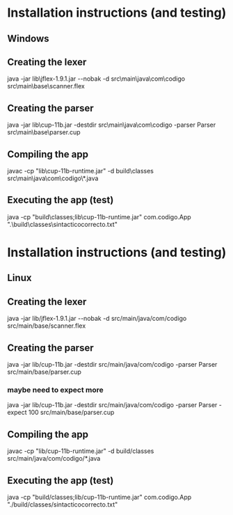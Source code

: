 # Installation instructions (and testing)
## Windows

## Creating the lexer
java -jar lib\jflex-1.9.1.jar --nobak -d src\main\java\com\codigo src\main\base\scanner.flex

## Creating the parser
java -jar lib\cup-11b.jar -destdir src\main\java\com\codigo -parser Parser src\main\base\parser.cup

## Compiling the app
javac -cp "lib\cup-11b-runtime.jar" -d build\classes src\main\java\com\codigo\\*.java

## Executing the app (test)
java -cp "build\classes;lib\cup-11b-runtime.jar" com.codigo.App ".\build\classes\sintacticocorrecto.txt"

# Installation instructions (and testing)
## Linux

## Creating the lexer
java -jar lib/jflex-1.9.1.jar --nobak -d src/main/java/com/codigo src/main/base/scanner.flex

## Creating the parser
java -jar lib/cup-11b.jar -destdir src/main/java/com/codigo -parser Parser src/main/base/parser.cup

### maybe need to expect more

java -jar lib/cup-11b.jar -destdir src/main/java/com/codigo -parser Parser -expect 100 src/main/base/parser.cup

## Compiling the app
javac -cp "lib/cup-11b-runtime.jar" -d build/classes src/main/java/com/codigo/*.java

## Executing the app (test)
java -cp "build/classes;lib/cup-11b-runtime.jar" com.codigo.App "./build/classes/sintacticocorrecto.txt"
